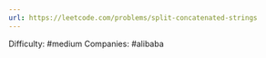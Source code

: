 ```yaml
---
url: https://leetcode.com/problems/split-concatenated-strings
---
```


Difficulty: #medium
Companies: #alibaba